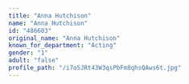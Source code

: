 ```yaml
---
title: "Anna Hutchison"
name: "Anna Hutchison"
id: "486603"
original_name: "Anna Hutchison"
known_for_department: "Acting"
gender: "1"
adult: "false"
profile_path: "/i7o5JRt43W3qsPbFm8qhsQAws6t.jpg"
---
```


